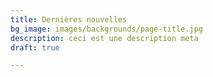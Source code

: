 ```yaml
---
title: Dernières nouvelles
bg_image: images/backgrounds/page-title.jpg
description: ceci est une description meta
draft: true

---
```


